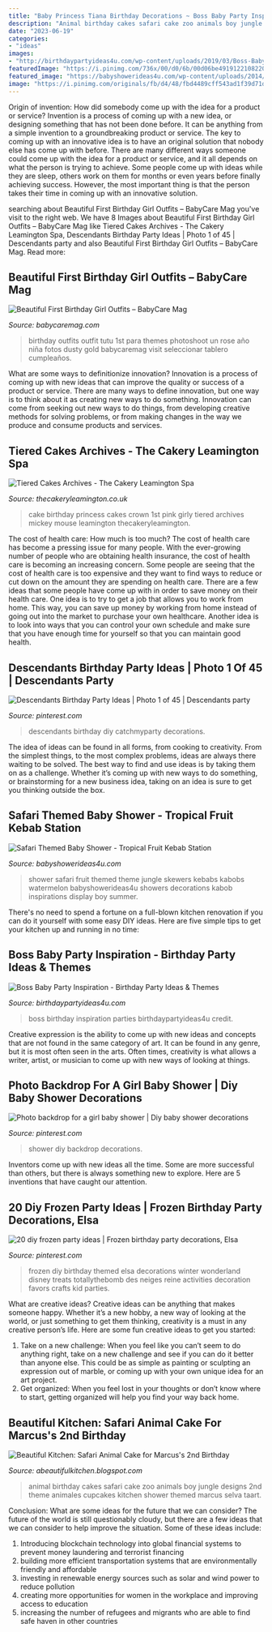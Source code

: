 ```yaml
---
title: "Baby Princess Tiana Birthday Decorations ~ Boss Baby Party Inspiration"
description: "Animal birthday cakes safari cake zoo animals boy jungle designs 2nd theme animales cupcakes kitchen shower themed marcus selva taart"
date: "2023-06-19"
categories:
- "ideas"
images:
- "http://birthdaypartyideas4u.com/wp-content/uploads/2019/03/Boss-Baby.jpg"
featuredImage: "https://i.pinimg.com/736x/00/d0/6b/00d06be4919122108220d8621ac865a4.jpg"
featured_image: "https://babyshowerideas4u.com/wp-content/uploads/2014/05/safari-baby-shower-ideas-food-ideas-fruit-kebabs.jpg"
image: "https://i.pinimg.com/originals/fb/d4/48/fbd4489cff543ad1f39d71d2d4a2ea83.jpg"
---
```



Origin of invention: How did somebody come up with the idea for a product or service?
Invention is a process of coming up with a new idea, or designing something that has not been done before. It can be anything from a simple invention to a groundbreaking product or service. The key to coming up with an innovative idea is to have an original solution that nobody else has come up with before. There are many different ways someone could come up with the idea for a product or service, and it all depends on what the person is trying to achieve. Some people come up with ideas while they are sleep, others work on them for months or even years before finally achieving success. However, the most important thing is that the person takes their time in coming up with an innovative solution.

	

		
searching about Beautiful First Birthday Girl Outfits – BabyCare Mag you've visit to the right web. We have 8 Images about Beautiful First Birthday Girl Outfits – BabyCare Mag like Tiered Cakes Archives - The Cakery Leamington Spa, Descendants Birthday Party Ideas | Photo 1 of 45 | Descendants party and also Beautiful First Birthday Girl Outfits – BabyCare Mag. Read more:
		
    
## Beautiful First Birthday Girl Outfits – BabyCare Mag

<img loading=lazy src="https://www.babycaremag.com/wp-content/uploads/2018/01/First-Birthday-Baby-Girl-Outfit-4.jpg" onerror="this.onerror=null;this.src='https://tse1.mm.bing.net/th?id=OIP.STi6hx3MULrn7YLdm48plwHaLF&amp;pid=15.1';" alt="Beautiful First Birthday Girl Outfits – BabyCare Mag">

_Source: babycaremag.com_

>birthday outfits outfit tutu 1st para themes photoshoot un rose año niña fotos dusty gold babycaremag visit seleccionar tablero cumpleaños. 

	

What are some ways to definitionize innovation?
Innovation is a process of coming up with new ideas that can improve the quality or success of a product or service. There are many ways to define innovation, but one way is to think about it as creating new ways to do something. Innovation can come from seeking out new ways to do things, from developing creative methods for solving problems, or from making changes in the way we produce and consume products and services.

    
## Tiered Cakes Archives - The Cakery Leamington Spa

<img loading=lazy src="https://thecakeryleamington.co.uk/wp-content/uploads/2017/04/Pink-Princess-Crown-Birthday-Cake.jpg" onerror="this.onerror=null;this.src='https://tse3.mm.bing.net/th?id=OIP.qE90AtycXZErr3WThVaAAAHaKJ&amp;pid=15.1';" alt="Tiered Cakes Archives - The Cakery Leamington Spa">

_Source: thecakeryleamington.co.uk_

>cake birthday princess cakes crown 1st pink girly tiered archives mickey mouse leamington thecakeryleamington. 

	

The cost of health care: How much is too much?
The cost of health care has become a pressing issue for many people. With the ever-growing number of people who are obtaining health insurance, the cost of health care is becoming an increasing concern. Some people are seeing that the cost of health care is too expensive and they want to find ways to reduce or cut down on the amount they are spending on health care. There are a few ideas that some people have come up with in order to save money on their health care. One idea is to try to get a job that allows you to work from home. This way, you can save up money by working from home instead of going out into the market to purchase your own healthcare. Another idea is to look into ways that you can control your own schedule and make sure that you have enough time for yourself so that you can maintain good health.

    
## Descendants Birthday Party Ideas | Photo 1 Of 45 | Descendants Party

<img loading=lazy src="https://i.pinimg.com/originals/fb/d4/48/fbd4489cff543ad1f39d71d2d4a2ea83.jpg" onerror="this.onerror=null;this.src='https://tse4.mm.bing.net/th?id=OIP.tj04UJgNbX9-M7ATP-KQmAHaLE&amp;pid=15.1';" alt="Descendants Birthday Party Ideas | Photo 1 of 45 | Descendants party">

_Source: pinterest.com_

>descendants birthday diy catchmyparty decorations. 

	

The idea of ideas can be found in all forms, from cooking to creativity. From the simplest things, to the most complex problems, ideas are always there waiting to be solved. The best way to find and use ideas is by taking them on as a challenge. Whether it’s coming up with new ways to do something, or brainstorming for a new business idea, taking on an idea is sure to get you thinking outside the box.

    
## Safari Themed Baby Shower - Tropical Fruit Kebab Station

<img loading=lazy src="https://babyshowerideas4u.com/wp-content/uploads/2014/05/safari-baby-shower-ideas-food-ideas-fruit-kebabs.jpg" onerror="this.onerror=null;this.src='https://tse3.mm.bing.net/th?id=OIP.Bbew9QhRBBtuWRka4XXfUwHaLJ&amp;pid=15.1';" alt="Safari Themed Baby Shower - Tropical Fruit Kebab Station">

_Source: babyshowerideas4u.com_

>shower safari fruit themed theme jungle skewers kebabs kabobs watermelon babyshowerideas4u showers decorations kabob inspirations display boy summer. 

	

There's no need to spend a fortune on a full-blown kitchen renovation if you can do it yourself with some easy DIY ideas. Here are five simple tips to get your kitchen up and running in no time: 

    
## Boss Baby Party Inspiration - Birthday Party Ideas &amp; Themes

<img loading=lazy src="http://birthdaypartyideas4u.com/wp-content/uploads/2019/03/Boss-Baby.jpg" onerror="this.onerror=null;this.src='https://tse4.mm.bing.net/th?id=OIP.urWQgi5LCmnAhL5Rgru9bwHaLZ&amp;pid=15.1';" alt="Boss Baby Party Inspiration - Birthday Party Ideas &amp; Themes">

_Source: birthdaypartyideas4u.com_

>boss birthday inspiration parties birthdaypartyideas4u credit. 

	

Creative expression is the ability to come up with new ideas and concepts that are not found in the same category of art. It can be found in any genre, but it is most often seen in the arts. Often times, creativity is what allows a writer, artist, or musician to come up with new ways of looking at things.

    
## Photo Backdrop For A Girl Baby Shower | Diy Baby Shower Decorations

<img loading=lazy src="https://i.pinimg.com/736x/00/d0/6b/00d06be4919122108220d8621ac865a4.jpg" onerror="this.onerror=null;this.src='https://tse1.mm.bing.net/th?id=OIP.kbC_GFljb7T3a_V3ZXG1pwHaJ3&amp;pid=15.1';" alt="Photo backdrop for a girl baby shower | Diy baby shower decorations">

_Source: pinterest.com_

>shower diy backdrop decorations. 

	

Inventors come up with new ideas all the time. Some are more successful than others, but there is always something new to explore. Here are 5 inventions that have caught our attention.

    
## 20 Diy Frozen Party Ideas | Frozen Birthday Party Decorations, Elsa

<img loading=lazy src="https://i.pinimg.com/736x/4e/16/b4/4e16b424488980fdfe1396f5020b0acb.jpg" onerror="this.onerror=null;this.src='https://tse3.mm.bing.net/th?id=OIP.OBlFtlEuS1ahUM691kCT8gHaKl&amp;pid=15.1';" alt="20 diy frozen party ideas | Frozen birthday party decorations, Elsa">

_Source: pinterest.com_

>frozen diy birthday themed elsa decorations winter wonderland disney treats totallythebomb des neiges reine activities decoration favors crafts kid parties. 

	

What are creative ideas?
Creative ideas can be anything that makes someone happy. Whether it’s a new hobby, a new way of looking at the world, or just something to get them thinking, creativity is a must in any creative person’s life. Here are some fun creative ideas to get you started: 
1. Take on a new challenge: When you feel like you can’t seem to do anything right, take on a new challenge and see if you can do it better than anyone else. This could be as simple as painting or sculpting an expression out of marble, or coming up with your own unique idea for an art project. 
2. Get organized: When you feel lost in your thoughts or don’t know where to start, getting organized will help you find your way back home.

    
## Beautiful Kitchen: Safari Animal Cake For Marcus&#039;s 2nd Birthday

<img loading=lazy src="http://1.bp.blogspot.com/-IUSgFHKZrLI/TtKZlmru6sI/AAAAAAAAAXw/PHiugVzk7sI/s1600/IMG_4395.JPG" onerror="this.onerror=null;this.src='https://tse4.mm.bing.net/th?id=OIP.ERjbEBh3l85HFi1YFfHnpAHaLI&amp;pid=15.1';" alt="Beautiful Kitchen: Safari Animal Cake for Marcus&#039;s 2nd Birthday">

_Source: abeautifulkitchen.blogspot.com_

>animal birthday cakes safari cake zoo animals boy jungle designs 2nd theme animales cupcakes kitchen shower themed marcus selva taart. 

	

Conclusion: What are some ideas for the future that we can consider?
The future of the world is still questionably cloudy, but there are a few ideas that we can consider to help improve the situation. Some of these ideas include: 
1. Introducing blockchain technology into global financial systems to prevent money laundering and terrorist financing 
2. building more efficient transportation systems that are environmentally friendly and affordable 
3. investing in renewable energy sources such as solar and wind power to reduce pollution 
4. creating more opportunities for women in the workplace and improving access to education 
5. increasing the number of refugees and migrants who are able to find safe haven in other countries 

